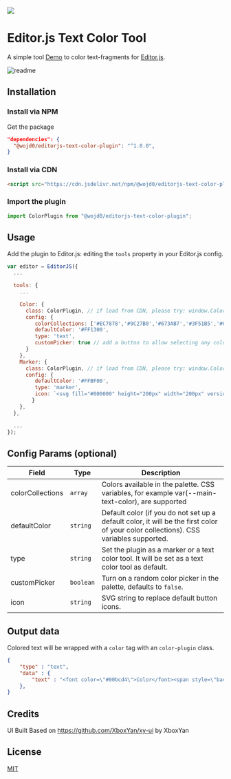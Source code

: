 ![](https://badgen.net/badge/Editor.js/v2.30.6/blue)

# Editor.js Text Color Tool

A simple tool [Demo](https://flaming-cl.github.io/editorPlugin) to color text-fragments for [Editor.js](https://editorjs.io).

![readme](https://user-images.githubusercontent.com/51183663/213845281-99c84d59-230f-4f15-a8d5-b345b112f1b4.png)

## Installation

### Install via NPM

Get the package

```json
"dependencies": {
  "@wojd0/editorjs-text-color-plugin": "^1.0.0",
}
```

### Install via CDN

```html
<script src="https://cdn.jsdelivr.net/npm/@wojd0/editorjs-text-color-plugin"></script>
```

### Import the plugin

```javascript
import ColorPlugin from "@wojd0/editorjs-text-color-plugin";
```

## Usage

Add the plugin to Editor.js: editing the `tools` property in your Editor.js config.

```javascript
var editor = EditorJS({
  ...

  tools: {
    ...

    Color: {
      class: ColorPlugin, // if load from CDN, please try: window.ColorPlugin
      config: {
         colorCollections: ['#EC7878','#9C27B0','#673AB7','#3F51B5','#0070FF','#03A9F4','#00BCD4','#4CAF50','#8BC34A','#CDDC39', '#FFF'],
         defaultColor: '#FF1300',
         type: 'text',
         customPicker: true // add a button to allow selecting any colour
      }
    },
    Marker: {
      class: ColorPlugin, // if load from CDN, please try: window.ColorPlugin
      config: {
         defaultColor: '#FFBF00',
         type: 'marker',
         icon: `<svg fill="#000000" height="200px" width="200px" version="1.1" id="Icons" xmlns="http://www.w3.org/2000/svg" xmlns:xlink="http://www.w3.org/1999/xlink" viewBox="0 0 32 32" xml:space="preserve"><g id="SVGRepo_bgCarrier" stroke-width="0"></g><g id="SVGRepo_tracerCarrier" stroke-linecap="round" stroke-linejoin="round"></g><g id="SVGRepo_iconCarrier"> <g> <path d="M17.6,6L6.9,16.7c-0.2,0.2-0.3,0.4-0.3,0.6L6,23.9c0,0.3,0.1,0.6,0.3,0.8C6.5,24.9,6.7,25,7,25c0,0,0.1,0,0.1,0l6.6-0.6 c0.2,0,0.5-0.1,0.6-0.3L25,13.4L17.6,6z"></path> <path d="M26.4,12l1.4-1.4c1.2-1.2,1.1-3.1-0.1-4.3l-3-3c-0.6-0.6-1.3-0.9-2.2-0.9c-0.8,0-1.6,0.3-2.2,0.9L19,4.6L26.4,12z"></path> </g> <g> <path d="M28,29H4c-0.6,0-1-0.4-1-1s0.4-1,1-1h24c0.6,0,1,0.4,1,1S28.6,29,28,29z"></path> </g> </g></svg>`
        }
    },
  },

  ...
});
```

## Config Params (optional)

| Field            | Type      | Description                                                                                                                          |
| ---------------- | --------- | ------------------------------------------------------------------------------------------------------------------------------------ |
| colorCollections | `array`   | Colors available in the palette. CSS variables, for example var(--main-text-color), are supported                                    |
| defaultColor     | `string`  | Default color (if you do not set up a default color, it will be the first color of your color collections). CSS variables supported. |
| type             | `string`  | Set the plugin as a marker or a text color tool. It will be set as a text color tool as default.                                     |
| customPicker     | `boolean` | Turn on a random color picker in the palette, defaults to `false`.                                                                   |
| icon             | `string`  | SVG string to replace default button icons.                                                                                          |

## Output data

Colored text will be wrapped with a `color` tag with an `color-plugin` class.

```json
{
    "type" : "text",
    "data" : {
        "text" : "<font color=\"#00bcd4\">Color</font><span style=\"background-color: rgb(236, 120, 120);\"><font color=\"#ffffff\">Plugin</font></span>."
    },
}
```

## Credits

UI Built Based on https://github.com/XboxYan/xy-ui by XboxYan

## License

[MIT](https://github.com/flaming-cl/editorjs-text-color-plugin/blob/master/LICENSE)
